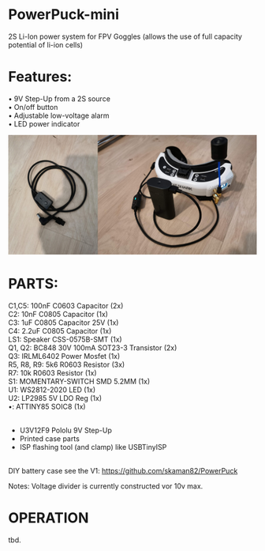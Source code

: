 # PowerPuck-mini
2S Li-Ion power system for FPV Goggles (allows the use of full capacity potential of li-ion cells)

# Features:
• 9V Step-Up from a 2S source <br>
• On/off button<br>
• Adjustable low-voltage alarm<br>
• LED power indicator<br>

<img src="https://raw.githubusercontent.com/skaman82/PowerPuck-mini/master/img/PP.jpg"/>

# PARTS:

C1,C5: 		100nF C0603 Capacitor (2x)<br>
C2: 		10nF C0805 Capacitor (1x)<br>
C3: 		1uF C0805 Capacitor 25V (1x)<br>
C4: 		2.2uF C0805 Capacitor (1x)<br>
LS1: 		Speaker CSS-0575B-SMT (1x)<br>
Q1, Q2:		BC848 30V 100mA SOT23-3 Transistor (2x)<br>
Q3: 		IRLML6402 Power Mosfet (1x)<br>
R5, R8, R9:	5k6 R0603 Resistor (3x)<br>
R7: 		10k R0603 Resistor (1x)<br>
S1: 		MOMENTARY-SWITCH SMD 5.2MM (1x)<br>
U1: 		WS2812-2020 LED (1x)<br>
U2: 		LP2985 5V LDO Reg (1x)<br>
•: 		ATTINY85 SOIC8 (1x)<br><br>
+ U3V12F9		Pololu 9V Step-Up<br>
+ Printed case parts<br>
+ ISP flashing tool (and clamp) like USBTinyISP<br><br>

DIY battery case see the V1: https://github.com/skaman82/PowerPuck<br>

Notes: Voltage divider is currently constructed vor 10v max. <br>

# OPERATION
tbd.
